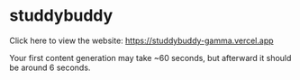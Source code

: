 # studdybuddy

Click here to view the website: https://studdybuddy-gamma.vercel.app

Your first content generation may take ~60 seconds, but afterward it should be around 6 seconds.
